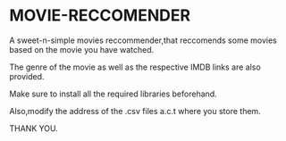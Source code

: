 # MOVIE-RECCOMENDER
A sweet-n-simple movies reccommender,that reccomends some movies based on the movie you have watched.




The genre of the movie as well as the respective IMDB links are also provided.


Make sure to install all the required libraries beforehand.



Also,modify the address of the .csv files a.c.t where you store them.



THANK YOU.

